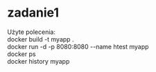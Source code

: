 # zadanie1

Użyte polecenia:  
docker build -t myapp .  
docker run -d -p 8080:8080 --name htest myapp  
docker ps  
docker history myapp  
